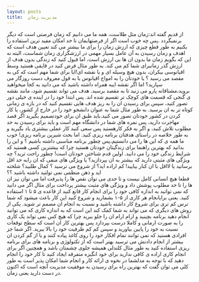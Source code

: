 ```yaml
---
layout: posts
title:  مدیریت زمان
---
```



از قدیم گفته اند:زمان مثل طلاست، همه ما می دانیم که زمان فرصتی است که دیگر برنمیگردد .پس چه خوب است اگر از
 فرصتهایمان تا حد امکان مفید ترین استفاده را بکنیم
به طور قطع چیزی که ارزش زمان را برای ما بیشتر می کند تعیین هدف است که اهدف  و زمان رسیدن به آن عامل بسیار مهمی در ارزشگزاری زمان  شماست، البته نه این که بگویم زمان ما بدون ان ها بی ارزش است، اما قبول کنید که زندگی بدون هدف از ارزش گذر زمانبرای شما کم می کند. به طور مثال فرض کنید  در  قایقی هستید وسط اقیانوسی بیکران، بدون هیچ وسیله ای و  یا نقشه ای!ایا برای شما مهم است که کی به مقصد می رسید ؟ یا خودتان را به امواج اقیانوس یا به قول معروف دست روزگار می سپارید؟ اما اگر نقشه ایبه همراه داشته باشید که می دانید به کجا میخواهید بروید،مشتاقانه پارو می زنید تا به مقصد برسید. 
 هدف می تواند تقسیم شود، مانند نقشه ی گنجی که قسمت های کوچک تر تقسیم شده اند.
پس ابتدا خود را در اینده ی خیلی دور تصور کنید، 
سپس برای رسیدن ان را به ریز هدف هایی تقسیم کنید که در بازه ی زمانی کوتاه تر به ان برسید. 
به طور مثال شما به عنوان دانشجو خود را در خارج از کشور، یا کار کردن در کشور خودتان تصور می کنید.باید طبق ان برای خودتصمیم بگیرید 
اگر قصد مهاجرت دارید، پس نمره های شما در دانشگاه مهم است  و باید برای رسیدن به حد مطلوب تلاش کنید، و اگر به فکر کارهستید پس سعی کنید کار عملی بیشتری یاد بگیرید و به طور خلاصه در راستای هدفتان برنامه ریزی کنید.
اما بحث شیرین برنامه ریزی! خوب ما همه ی که این ها را می دانستیم،پس چطور برنامه مناسبی داشته باشیم ؟ و این را بدانید که بهترین راهنما برای زندگیتان خودتان هستید چرا که بیشترین کسی هستید که شرایط زندگی  خود را می دانید. 
اولین قدم شناختن خودتان است! چطور راحت ترید؟ چه ویژگی های مثبتی دارید که بیشتر به ان بپردازید؟ یا ویژگی های منفی که ان رابه حد اقل برسانید یا لااقل با ان کنار بیایید! 
کم اراده اید؟ از شروع می ترسید ؟ کمال طلبید؟ 
 شلخته اید و ذهن منظمی نمی تولنید داشته باشید ؟؟  
قطعا هیچ انسانی کامل نیست  و تا حدی می توان نقص ها را پذیرفت اما می توان نیز ان ها را تا حد مطلوب پوشش داد و ویژگی های مثبت بیشتر پرداخت
برای مثال اگر می دانید که نمی توانید به اندازه کافی خود را برای انجام کار قانع کنید از قاعده ی ۵  تا ۱ استفاده کنید. یعنی برایانجام هر کاری از ۵-۱ بشمارید و شروع کنید 
این کار باعث میشود که شما  ترس کم تری برای شروع کار داشته باشید و نسبت به انجام ان مصمم تر شوید. 
یکی از روش های دیگری که می تواند به شما کمک کند این است که به اندازه کاری که می توانید انجام دهید برنامه بچینید و ارام ارام ان را جلو ببرید چرا که هیچ کس  نمی تواند یک کاری را به صورت ارمانی و کاملا درست بپردازد پس بهترین کار ان است که سطح توقعات نسبت به خود را پایین بیاورید و سپس کم کم ظرفیت خود را بالا ببرید. 
اگر شما جز افرادی هستید که نمی توانند تمام افکار خود را روی کاغذ پیاده کنند و یا از گم کردن ان بیشتر از انجام دادنش می ترسید بهتر است که از تکنولوژی و برنامه های برای برنامه ریزی استفاده کنید به طور مثال کلندلی همیشه جلوی چشمتان باشد 
و همچنین اگر برای انجام کاری اراده ی کافی ندارید برای خود انگیزه متفرقه  ایجاد کنید تا کار خود را انجام دهید که با توجه به مدلشما در نحوه ی ارائه کار و انجام شما امکان پذیر است 
به طور کلی می توان گفت که بهترین راه برای رسیدن به موفقیت مدیریت آنچه است که اکنون در دست دارید یعنی زمان.





